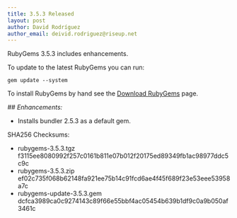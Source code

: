 ```yaml
---
title: 3.5.3 Released
layout: post
author: David Rodríguez
author_email: deivid.rodriguez@riseup.net
---
```


RubyGems 3.5.3 includes enhancements.

To update to the latest RubyGems you can run:

    gem update --system

To install RubyGems by hand see the [Download RubyGems][download] page.


_## Enhancements:_

* Installs bundler 2.5.3 as a default gem.


SHA256 Checksums:

* rubygems-3.5.3.tgz  
  f3115ee8080992f257c0161b811e07b012f20175ed89349fb1ac98977ddc5c9c
* rubygems-3.5.3.zip  
  ef02c735f068b62148fa921ee75b14c91fcd6ae4f45f689f23e53eee53958a7c
* rubygems-update-3.5.3.gem  
  dcfca3989ca0c9274143c89f66e55bbf4ac05454b639b1df9c0a9b050af3461c


[download]: https://rubygems.org/pages/download

